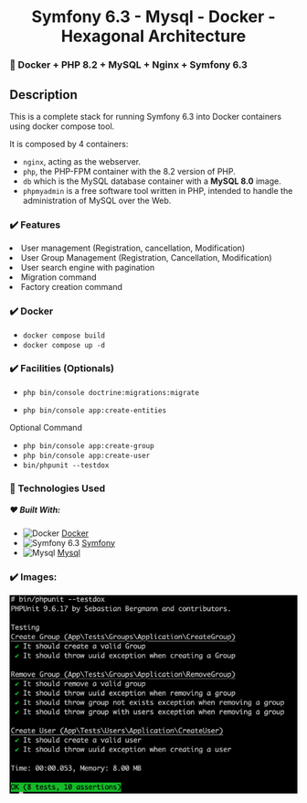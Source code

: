 
<h1 align="center">Symfony 6.3 - Mysql - Docker - Hexagonal Architecture</h1> 

### 🐳 Docker + PHP 8.2 + MySQL + Nginx + Symfony 6.3

## Description

This is a complete stack for running Symfony 6.3 into Docker containers using docker compose tool.

It is composed by 4 containers:

- `nginx`, acting as the webserver.
- `php`, the PHP-FPM container with the 8.2 version of PHP.
- `db` which is the MySQL database container with a **MySQL 8.0** image.
- `phpmyadmin` is a free software tool written in PHP, intended to handle the administration of MySQL over the Web.

### :heavy_check_mark: Features

<li>User management (Registration, cancellation, Modification)</li>
<li>User Group Management (Registration, Cancellation, Modification)</li>
<li>User search engine with pagination</li>
<li>Migration command</li>
<li>Factory creation command </li>

### :heavy_check_mark:	Docker

- <code>docker compose build</code>
- <code>docker compose up -d</code>

### :heavy_check_mark:	Facilities (Optionals)

- <code>php bin/console doctrine:migrations:migrate</code>

- <code>php bin/console app:create-entities</code>

<p>Optional Command </p>

- <code>php bin/console app:create-group</code>
- <code>php bin/console app:create-user</code>
- <code>bin/phpunit --testdox</code>


### :rocket: Technologies Used

##### :heart: Built With:

* ![Docker](https://img.shields.io/badge/Docker-<COLOR>?style=for-the-badge&logo=docker&logoColor=white) [Docker](https://www.docker.com/)
* ![Symfony 6.3](https://img.shields.io/badge/Symfony-<COLOR>?style=for-the-badge&logo=Symfony&logoColor=white) [Symfony](https://Symfony.com/)
* ![Mysql](https://img.shields.io/badge/Mysql-<COLOR>?style=for-the-badge&logo=mysql&logoColor=white) [Mysql](https://www.mysql.com/)

### :heavy_check_mark: Images:

![Test](/test.png)